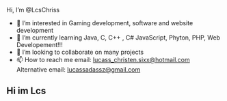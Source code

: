 Hi, I’m @LcsChriss
- 👀 I’m interested in Gaming development, software and website development
- 🌱 I’m currently learning Java, C, C++ ,  C# JavaScript, Phyton, PHP, Web Developement!!!
- 💞️ I’m looking to collaborate on many projects
- 📫 How to reach me 
email: lucass_christen.sixx@hotmail.com
Alternative email: lucassadassz@gmail.com

##  Hi im Lcs
 <div>
  <a href="https://github.com/LcsChriss">
</div>
 
<div> 

 
 

<!---
LcsChriss/LcsChriss is a ✨ special ✨ repository because its `README.md` (this file) appears on your GitHub profile.
You can click the Preview link to take a look at your changes.
--->
